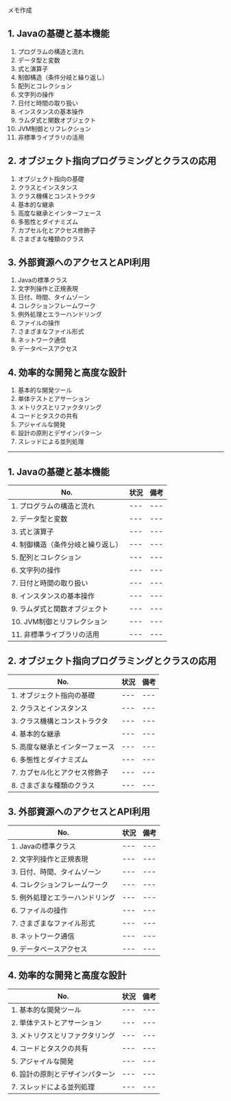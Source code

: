 メモ作成

## 1. Javaの基礎と基本機能
1. プログラムの構造と流れ
1. データ型と変数
1. 式と演算子
1. 制御構造（条件分岐と繰り返し）
1. 配列とコレクション
1. 文字列の操作
1. 日付と時間の取り扱い
1. インスタンスの基本操作
1. ラムダ式と関数オブジェクト
1. JVM制御とリフレクション
1. 非標準ライブラリの活用

## 2. オブジェクト指向プログラミングとクラスの応用
1. オブジェクト指向の基礎
1. クラスとインスタンス
1. クラス機構とコンストラクタ
1. 基本的な継承
1. 高度な継承とインターフェース
1. 多態性とダイナミズム
1. カプセル化とアクセス修飾子
1. さまざまな種類のクラス

## 3. 外部資源へのアクセスとAPI利用
1. Javaの標準クラス
1. 文字列操作と正規表現
1. 日付、時間、タイムゾーン
1. コレクションフレームワーク
1. 例外処理とエラーハンドリング
1. ファイルの操作
1. さまざまなファイル形式
1. ネットワーク通信
1. データベースアクセス

## 4. 効率的な開発と高度な設計
1. 基本的な開発ツール
1. 単体テストとアサーション
1. メトリクスとリファクタリング
1. コードとタスクの共有
1. アジャイルな開発
1. 設計の原則とデザインパターン
1. スレッドによる並列処理

--- 

## 1. Javaの基礎と基本機能

|No.|状況|備考|
|---|---|---|
|1. プログラムの構造と流れ|---|---|
|2. データ型と変数|---|---|
|3. 式と演算子|---|---|
|4. 制御構造（条件分岐と繰り返し）|---|---|
|5. 配列とコレクション|---|---|
|6. 文字列の操作|---|---|
|7. 日付と時間の取り扱い|---|---|
|8. インスタンスの基本操作|---|---|
|9. ラムダ式と関数オブジェクト|---|---|
|10. JVM制御とリフレクション|---|---|
|11. 非標準ライブラリの活用|---|---|

## 2. オブジェクト指向プログラミングとクラスの応用

|No.|状況|備考|
|---|---|---|
|1. オブジェクト指向の基礎|---|---|
|2. クラスとインスタンス|---|---|
|3. クラス機構とコンストラクタ|---|---|
|4. 基本的な継承|---|---|
|5. 高度な継承とインターフェース|---|---|
|6. 多態性とダイナミズム|---|---|
|7. カプセル化とアクセス修飾子|---|---|
|8. さまざまな種類のクラス|---|---|

## 3. 外部資源へのアクセスとAPI利用

|No.|状況|備考|
|---|---|---|
|1. Javaの標準クラス|---|---|
|2. 文字列操作と正規表現|---|---|
|3. 日付、時間、タイムゾーン|---|---|
|4. コレクションフレームワーク|---|---|
|5. 例外処理とエラーハンドリング|---|---|
|6. ファイルの操作|---|---|
|7. さまざまなファイル形式|---|---|
|8. ネットワーク通信|---|---|
|9. データベースアクセス|---|---|

## 4. 効率的な開発と高度な設計
|No.|状況|備考|
|---|---|---|
|1. 基本的な開発ツール|---|---|
|2. 単体テストとアサーション|---|---|
|3. メトリクスとリファクタリング|---|---|
|4. コードとタスクの共有|---|---|
|5. アジャイルな開発|---|---|
|6. 設計の原則とデザインパターン|---|---|
|7. スレッドによる並列処理|---|---|